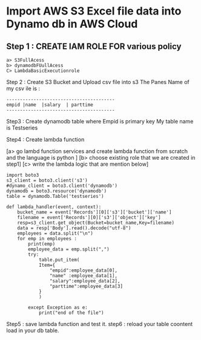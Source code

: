 # Import AWS S3 Excel file data into Dynamo db in AWS Cloud

Step 1 : CREATE IAM ROLE FOR various policy
--------------------------------------------------
```
a> S3FullAcess
b> dynamodbFUullAcess
C> LambdaBasicExecutionrole

```
Step 2 : Create S3 Bucket and Upload csv file into s3
  The Panes Name of my csv ile is :
  ```
----------------------------------------
  empid |name  |salary  | parttime
----------------------------------------
```
Step3 : Create dynamodb table where Empid is primary key
My table name is Testseries

Step4 : Create lambda function

[a> go lambd function services and create lambda function from scratch and the language is python ]
[b> choose existing role that we are created in step1]
[c> write the lambda logic that are mention below]
```
import boto3
s3_client = boto3.client('s3')
#dynamo_client = boto3.client('dynamodb')
dynamodb = boto3.resource('dynamodb')
table = dynamodb.Table('testseries')

def lambda_handler(event, context):
    bucket_name = event['Records'][0]['s3']['bucket']['name']
    filename = event['Records'][0]['s3']['object']['key']
    resp=s3_client.get_object(Bucket=bucket_name,Key=filename)
    data = resp['Body'].read().decode("utf-8")
    employees = data.split("\n")
    for emp in employees :
        print(emp)
        employee_data = emp.split(",")
        try:
            table.put_item(
            Item={
                "empid":employee_data[0],
                "name" :employee_data[1],
                "salary":employee_data[2],
                "parttime":employee_data[3]
            }
            )
    
        except Exception as e:
            print("end of the file")
```
Step5 : save lambda function and test it.
step6 : reload your table coontent load in your db table.
